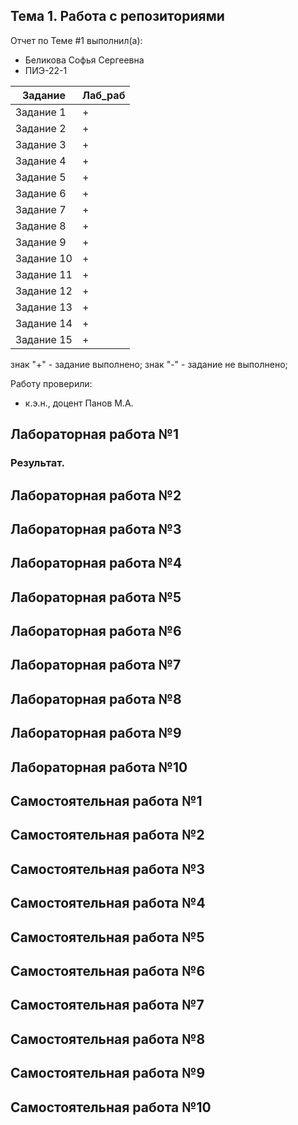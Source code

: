 ## Тема 1. Работа с репозиториями
Отчет по Теме #1 выполнил(а):
- Беликова Софья Сергеевна
- ПИЭ-22-1

| Задание | Лаб_раб |
| ------ | ------ |
| Задание 1 | + |
| Задание 2 | + | 
| Задание 3 | + |
| Задание 4 | + |
| Задание 5 | + | 
| Задание 6 | + | 
| Задание 7 | + | 
| Задание 8 | + | 
| Задание 9 | + | 
| Задание 10 | + | 
| Задание 11 | + | 
| Задание 12 | + | 
| Задание 13 | + | 
| Задание 14 | + | 
| Задание 15 | + | 

знак "+" - задание выполнено; знак "-" - задание не выполнено;

Работу проверили:
- к.э.н., доцент Панов М.А.

## Лабораторная работа №1

### Результат.

## Лабораторная работа №2


## Лабораторная работа №3

  
## Лабораторная работа №4


## Лабораторная работа №5


## Лабораторная работа №6


## Лабораторная работа №7

## Лабораторная работа №8


## Лабораторная работа №9


## Лабораторная работа №10


## Самостоятельная работа №1

  
## Самостоятельная работа №2

## Самостоятельная работа №3

  
## Самостоятельная работа №4

  
## Самостоятельная работа №5

  
## Самостоятельная работа №6

  
## Самостоятельная работа №7

  
## Самостоятельная работа №8

  
## Самостоятельная работа №9

  
## Самостоятельная работа №10

